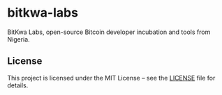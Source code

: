 # bitkwa-labs
BitKwa Labs, open-source Bitcoin developer incubation and tools from Nigeria.
## License
This project is licensed under the MIT License – see the [LICENSE](LICENSE) file for details.
